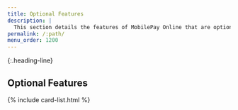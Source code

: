 ```yaml
---
title: Optional Features
description: |
  This section details the features of MobilePay Online that are optional.
permalink: /:path/
menu_order: 1200
---
```


{:.heading-line}
## Optional Features

{% include card-list.html %}
